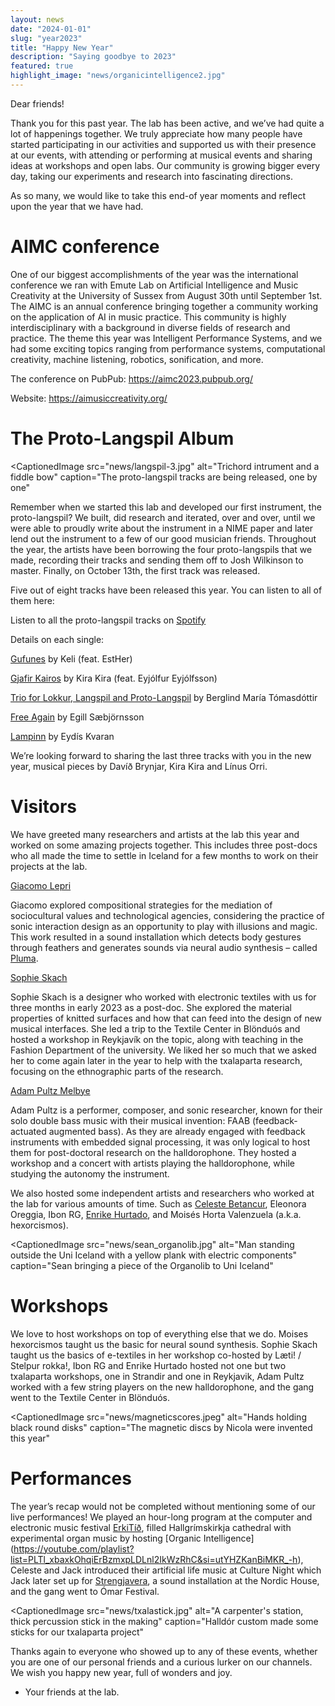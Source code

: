 ```yaml
---
layout: news
date: "2024-01-01"
slug: "year2023"
title: "Happy New Year"
description: "Saying goodbye to 2023"
featured: true
highlight_image: "news/organicintelligence2.jpg"
---
```


<script>
    import CaptionedImage from "../../components/Images/CaptionedImage.svelte"
</script>

<CaptionedImage
    src="news/organicintelligence2.jpg"
    alt="People setting up for an electronic concert in a church"
    caption="From our Organic Intelligence concert prepration"
/>

Dear friends! 

Thank you for this past year. The lab has been active, and we’ve had quite a lot of happenings together. We truly appreciate how many people have started participating in our activities and supported us with their presence at our events, with attending or performing at musical events and sharing ideas at workshops and open labs. Our community is growing bigger every day, taking our experiments and research into fascinating directions.   

As so many, we would like to take this end-of year moments and reflect upon the year that we have had.  
 

# AIMC conference 

One of our biggest accomplishments of the year was the international conference we ran with Emute Lab on Artificial Intelligence and Music Creativity at the University of Sussex from August 30th until September 1st. The AIMC is an annual conference bringing together a community working on the application of AI in music practice. This community is highly interdisciplinary with a background in diverse fields of research and practice. The theme this year was Intelligent Performance Systems, and we had some exciting topics ranging from performance systems, computational creativity, machine listening, robotics, sonification, and more.  

The conference on PubPub: https://aimc2023.pubpub.org/  

Website: https://aimusiccreativity.org/  


# The Proto-Langspil Album 

 <CaptionedImage
    src="news/langspil-3.jpg"
    alt="Trichord intrument and a fiddle bow"
    caption="The proto-langspil tracks are being released, one by one"

Remember when we started this lab and developed our first instrument, the proto-langspil? We built, did research and iterated, over and over, until we were able to proudly write about the instrument in a NIME paper and later lend out the instrument to a few of our good musician friends. Throughout the year, the artists have been borrowing the four proto-langspils that we made, recording their tracks and sending them off to Josh Wilkinson to master. Finally, on October 13th, the first track was released.  


Five out of eight tracks have been released this year. You can listen to all of them here: 

Listen to all the proto-langspil tracks on [Spotify]( https://open.spotify.com/playlist/3jsrfO6fknJ2eyW783RSLV?si=65362cdd69b241d0) 


Details on each single: 

[Gufunes]( https://iil.is/news/langspil_album) by Keli (feat. EstHer) 

[Gjafir Kairos](https://iil.is/news/langspil_kira_ey) by Kira Kira (feat. Eyjólfur Eyjólfsson) 

[Trio for Lokkur, Langspil and Proto-Langspil]( https://iil.is/news/trio_for_lokkur) by Berglind María Tómasdóttir 

[Free Again](https://iil.is/news/free_again) by Egill Sæbjörnsson 

[Lampinn](https://iil.is/news/lampinn) by Eydís Kvaran 

 
We’re looking forward to sharing the last three tracks with you in the new year, musical pieces by Davíð Brynjar, Kira Kira and Línus Orri.  


# Visitors 

We have greeted many researchers and artists at the lab this year and worked on some amazing projects together. This includes three post-docs who all made the time to settle in Iceland for a few months to work on their projects at the lab.  


[Giacomo Lepri](/people#giacomo-lepri)  

Giacomo explored compositional strategies for the mediation of sociocultural values and technological agencies, considering the practice of sonic interaction design as an opportunity to play with illusions and magic. This work resulted in a sound installation which detects body gestures through feathers and generates sounds via neural audio synthesis – called [Pluma](https://iil.is/research/pluma). 


[Sophie Skach](/people#sophie-skach)  

Sophie Skach is a designer who worked with electronic textiles with us for three months in early 2023 as a post-doc. She explored the material properties of knitted surfaces and how that can feed into the design of new musical interfaces. She led a trip to the Textile Center in Blönduós and hosted a workshop in Reykjavík on the topic, along with teaching in the Fashion Department of the university. We liked her so much that we asked her to come again later in the year to help with the txalaparta research, focusing on the ethnographic parts of the research.  


[Adam Pultz Melbye](/people#adam-pultz-melbye)  

Adam Pultz is a performer, composer, and sonic researcher, known for their solo double bass music with their musical invention: FAAB (feedback-actuated augmented bass). As they are already engaged with feedback instruments with embedded signal processing, it was only logical to host them for post-doctoral research on the halldorophone. They hosted a workshop and a concert with artists playing the halldorophone, while studying the autonomy the instrument.  


We also hosted some independent artists and researchers who worked at the lab for various amounts of time. Such as [Celeste Betancur](/people#celeste-betancur), Eleonora Oreggia, Ibon RG, [Enrike Hurtado](/people#enrike-hurtado), and Moisés Horta Valenzuela (a.k.a. hexorcismos).  

  <CaptionedImage
    src="news/sean_organolib.jpg"
    alt="Man standing outside the Uni Iceland with a yellow plank with electric components"
    caption="Sean bringing a piece of the Organolib to Uni Iceland"


# Workshops 

We love to host workshops on top of everything else that we do. Moises hexorcismos taught us the basic for neural sound synthesis. Sophie Skach taught us the basics of e-textiles in her workshop co-hosted by Læti! / Stelpur rokka!, Ibon RG and Enrike Hurtado hosted not one but two txalaparta workshops, one in Strandir and one in Reykjavik, Adam Pultz worked with a few string players on the new halldorophone, and the gang went to the Textile Center in Blönduós.  

  <CaptionedImage
    src="news/magneticscores.jpeg"
    alt="Hands holding black round disks"
    caption="The magnetic discs by Nicola were invented this year"


# Performances 

The year’s recap would not be completed without mentioning some of our live performances! We played an hour-long program at the computer and electronic music festival [ErkiTíð](https://www.erkitid.is/program2023), filled Hallgrímskirkja cathedral with experimental organ music by hosting [Organic Intelligence] (https://youtube.com/playlist?list=PLTl_xbaxkOhqiErBzmxpLDLnl2IkWzRhC&si=utYHZKanBiMKR_-h), Celeste and Jack introduced their artificial life music at Culture Night which Jack later set up for [Strengjavera](https://iil.is/news/strengjavera-jack-armitage-nordic-house), a sound installation at the Nordic House, and the gang went to Ómar Festival. 

  <CaptionedImage
    src="news/txalastick.jpg"
    alt="A carpenter's station, thick percussion stick in the making"
    caption="Halldór custom made some sticks for our txalaparta project"


Thanks again to everyone who showed up to any of these events, whether you are one of our personal friends and a curious lurker on our channels. We wish you happy new year, full of wonders and joy.  

- Your friends at the lab. 
